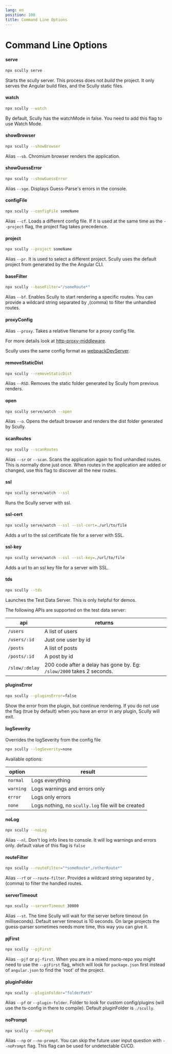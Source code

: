```yaml
---
lang: en
position: 100
title: Command Line Options
---
```


# Command Line Options

#### serve

```bash
npx scully serve
```

Starts the scully server. This process does not _build_ the project. It only serves the Angular build files, and the Scully static files.

#### watch

```bash
npx scully --watch
```

By default, Scully has the watchMode in false. You need to add this flag to use Watch Mode.

#### showBrowser

```bash
npx scully --showBrowser
```

Alias `--sb`. Chromium browser renders the application.

#### showGuessError

```bash
npx scully --showGuessError
```

Alias `--sge`. Displays Guess-Parse's errors in the console.

#### configFile

```bash
npx scully --configFile someName
```

Alias `--cf`. Loads a different config file. If it is used at the same time as the `--project` flag, the project flag takes precedence.

#### project

```bash
npx scully --project someName
```

Alias `--pr`. It is used to select a different project. Scully uses the default project from generated by the the Angular CLI.

#### baseFilter

```bash
npx scully --baseFilter="/someRoute*"
```

Alias `--bf`. Enables Scully to start rendering a specific routes. You can provide a wildcard string separated by ,(comma) to filter the unhandled routes.

#### proxyConfig

Alias `--proxy`. Takes a relative filename for a proxy config file.

For more details look at [http-proxy-middleware](https://github.com/chimurai/http-proxy-middleware).

Scully uses the same config format as [webpackDevServer](https://webpack.js.org/configuration/dev-server/#devserverproxy).

#### removeStaticDist

```bash
npx scully --removeStaticDist
```

Alias `--RSD`. Removes the static folder generated by Scully from previous renders.

#### open

```bash
npx scully serve/watch --open
```

Alias `--o`. Opens the default browser and renders the dist folder generated by Scully.

#### scanRoutes

```bash
npx scully --scanRoutes
```

Alias `--sr` or `--scan`. Scans the application again to find unhandled routes. This is normally done just once. When routes in the application are added or changed, use this flag to discover all the new routes.

#### ssl

```bash
npx scully serve/watch --ssl
```

Runs the Scully server with ssl.

#### ssl-cert

```bash
npx scully serve/watch --ssl --ssl-cert=./url/to/file
```

Adds a url to the ssl certificate file for a server with SSL.

#### ssl-key

```bash
npx scully serve/watch --ssl --ssl-key=./url/to/file
```

Adds a url to an ssl key file for a server with SSL.

#### tds

```bash
npx scully --tds
```

Launches the Test Data Server. This is only helpful for demos.

The following APIs are supported on the test data server:

| api            | returns                                                               |
| -------------- | --------------------------------------------------------------------- |
| `/users`       | A list of users                                                       |
| `/users/:id`   | Just one user by id                                                   |
| `/posts`       | A list of posts                                                       |
| `/posts/:id`   | A post by id                                                          |
| `/slow/:delay` | 200 code after a delay has gone by. Eg: `/slow/2000` takes 2 seconds. |

#### pluginsError

```bash
npx scully --pluginsError=false
```

Show the error from the plugin, but continue rendering.
If you do not use the flag (true by default) when you have an error in any plugin, Scully will exit.

#### logSeverity

Overrides the logSeverity from the config file

```bash
npx scully --logSeverity=none
```

Available options:

| option    | result                                             |
| --------- | -------------------------------------------------- |
| `normal`  | Logs everything                                    |
| `warning` | Logs warnings and errors only                      |
| `error`   | Logs only errors                                   |
| `none`    | Logs nothing, no `scully.log` file will be created |

#### noLog

```bash
npx scully --noLog
```

Alias `--nl`. Don't log info lines to console. It will log warnings and errors only. default value of this flag is `false`

#### routeFilter

```bash
npx scully --routeFilter="*someRoute*,/otherRoute*"
```

Alias `--rf` or `--route-filter`. Provides a wildcard string separated by ,(comma) to filter the handled routes.

#### serverTimeout

```bash
npx scully --serverTimeout 30000
```

Alias `--st`. The time Scully will wait for the server before timeout (in milliseconds). Default server timeout is 10 seconds. On large projects the guess-parser sometimes needs more time, this way you can give it.

#### pjFirst

```bash
npx scully --pjFirst
```

Alias `--pjf` or `pj-first`. When you are in a mixed mono-repo you might need to use the `--pjFirst` flag, which will look for `package.json` first instead of `angular.json` to find the 'root' of the project.

#### pluginFolder

```bash
npx scully --pluginFolder="folderPath"
```

Alias `--pf` or `--plugin-folder`. Folder to look for custom config/plugins (will use the ts-config in there to compile). Default pluginFolder is `./scully`.

#### noPrompt

```bash
npx scully --noPrompt
```

Alias `--np` or `--no-prompt`. You can skip the future user input question with `--noPrompt` flag. This flag can be used for undetectable CI/CD.
